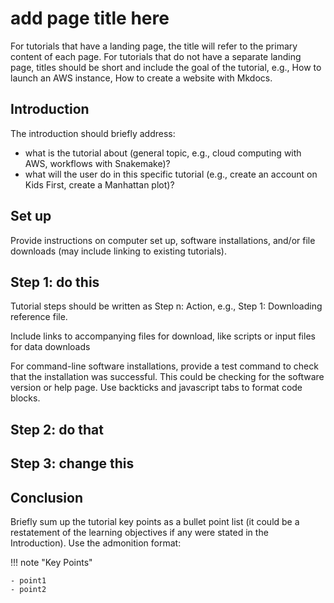 # add page title here

For tutorials that have a landing page, the title will refer to the primary content of each page. For tutorials that do not have a separate landing page, titles should be short and include the goal of the tutorial, e.g., How to launch an AWS instance, How to create a website with Mkdocs.

## Introduction

The introduction should briefly address:

- what is the tutorial about (general topic, e.g., cloud computing with AWS, workflows with Snakemake)?
- what will the user do in this specific tutorial (e.g., create an account on Kids First, create a Manhattan plot)?

## Set up

Provide instructions on computer set up, software installations, and/or file downloads (may include linking to existing tutorials).

## Step 1: do this

Tutorial steps should be written as Step n: Action, e.g., Step 1: Downloading reference file.

Include links to accompanying files for download, like scripts or input files for data downloads

For command-line software installations, provide a test command to check that the installation was successful. 
This could be checking for the software version or help page. Use backticks and javascript tabs to format code blocks.

## Step 2: do that


## Step 3: change this


## Conclusion

Briefly sum up the tutorial key points as a bullet point list (it could be a restatement of the learning objectives if any were stated in the Introduction). 
Use the admonition format:

!!! note "Key Points"
    
    - point1
    - point2


  
